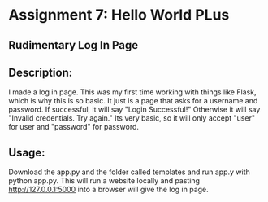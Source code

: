 # Assignment 7: Hello World PLus

## Rudimentary Log In Page

## Description:
I made a log in page. This was my first time working with things like Flask, which is why this is so basic. It just is a page that asks for a username and password. If successful, it will say "Login Successful!" Otherwise it will say "Invalid credentials. Try again." Its very basic, so it will only accept "user" for user and "password" for password.

## Usage: 
Download the app.py and the folder called templates and run app.y with python app.py.
This will run a website locally and pasting http://127.0.0.1:5000 into a browser will give the log in page.